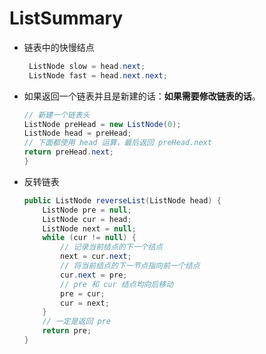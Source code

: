 # ListSummary

- 链表中的快慢结点

    ```java
     ListNode slow = head.next;
     ListNode fast = head.next.next;
    ```

- 如果返回一个链表并且是新建的话：**如果需要修改链表的话**。

    ```java
    // 新建一个链表头
    ListNode preHead = new ListNode(0);
    ListNode head = preHead;
    // 下面都使用 head 运算，最后返回 preHead.next
    return preHead.next;
    }
    ```

- 反转链表

    ```java
    public ListNode reverseList(ListNode head) {
        ListNode pre = null;
        ListNode cur = head;
        ListNode next = null;
        while (cur != null) {
            // 记录当前结点的下一个结点
            next = cur.next;
            // 将当前结点的下一节点指向前一个结点
            cur.next = pre;
            // pre 和 cur 结点均向后移动
            pre = cur;
            cur = next;
        }
        // 一定是返回 pre
        return pre;
    }
    ```

    